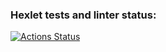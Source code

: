 ### Hexlet tests and linter status:
[![Actions Status](https://github.com/tinaishchenko/frontend-project-44/actions/workflows/hexlet-check.yml/badge.svg)](https://github.com/tinaishchenko/frontend-project-44/actions)